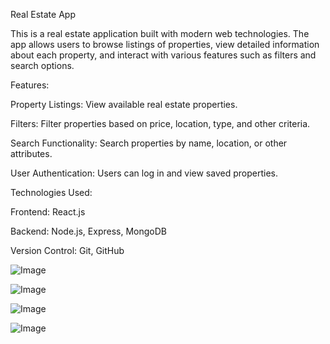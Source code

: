 Real Estate App

This is a real estate application built with modern web technologies. The app allows users to browse listings of properties, view detailed information about each property, and interact with various features such as filters and search options.


Features:

Property Listings: View available real estate properties.

Filters: Filter properties based on price, location, type, and other criteria.

Search Functionality: Search properties by name, location, or other attributes.

User Authentication: Users can log in and view saved properties.


Technologies Used:

Frontend: React.js 

Backend: Node.js, Express, MongoDB

Version Control: Git, GitHub


![Image](https://github.com/user-attachments/assets/d327f5f5-ac49-4989-8447-da25e95cbd45)

![Image](https://github.com/user-attachments/assets/6ef82c6c-0faf-4a33-8b30-c25b030de41b)

![Image](https://github.com/user-attachments/assets/91c35caa-af51-43fa-9b33-01685466e46e)

![Image](https://github.com/user-attachments/assets/417e2b25-7f61-4d54-9d1e-070f8e5ffbbe)
